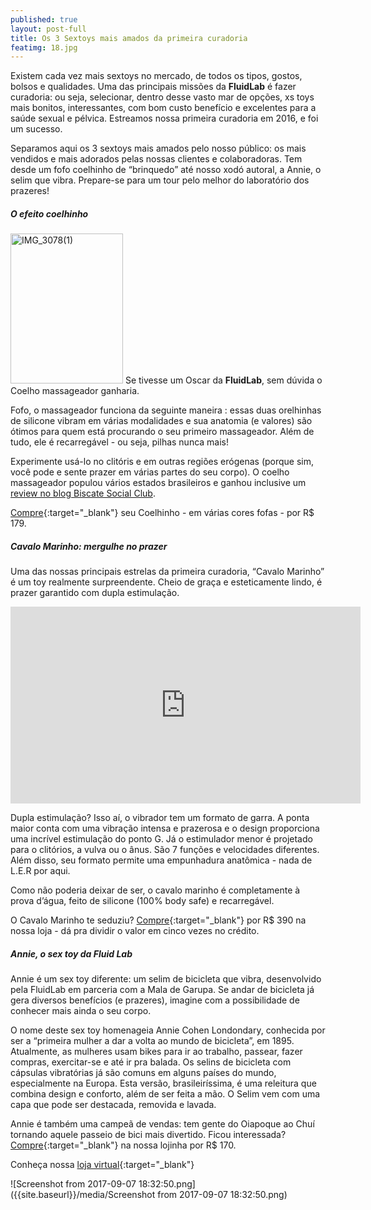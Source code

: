 ```yaml
---
published: true
layout: post-full
title: Os 3 Sextoys mais amados da primeira curadoria
featimg: 18.jpg
---
```

Existem cada vez mais sextoys no mercado, de todos os tipos, gostos, bolsos e qualidades. Uma das principais missões da **FluidLab** é fazer  curadoria: ou seja, selecionar, dentro desse vasto mar de opções, xs toys mais bonitos, interessantes, com bom custo benefício e excelentes para a saúde sexual e pélvica. Estreamos nossa primeira curadoria em 2016, e foi um sucesso. 

Separamos aqui os 3 sextoys mais amados pelo nosso público: os mais vendidos e mais adorados pelas nossas clientes e colaboradoras. Tem desde um fofo coelhinho de “brinquedo” até nosso xodó autoral, a Annie, o selim que vibra. Prepare-se para um tour pelo melhor do laboratório dos prazeres!

##### O efeito coelhinho

<a data-flickr-embed="true" data-context="true"  href="https://www.flickr.com/photos/158938103@N02/36902842196/in/dateposted-public/" title="IMG_3078(1)"><img src="https://farm5.staticflickr.com/4400/36902842196_9728a22453_m.jpg" width="180" height="240" alt="IMG_3078(1)"></a><script async src="//embedr.flickr.com/assets/client-code.js" charset="utf-8"></script> Se tivesse um Oscar da **FluidLab**, sem dúvida o Coelho massageador ganharia. 

Fofo, o massageador funciona da seguinte maneira : essas duas orelhinhas de silicone vibram em várias modalidades e sua anatomia (e valores) são ótimos para quem está procurando o seu primeiro massageador. Além de tudo, ele é recarregável - ou seja, pilhas nunca mais!

Experimente usá-lo no clitóris e em outras regiões erógenas (porque sim, você pode e sente prazer em várias partes do seu corpo). O coelho massageador populou vários estados brasileiros e ganhou inclusive um [review no blog Biscate Social Club](http://biscatesocialclub.com.br/2016/05/o-test-drive-do-coelhinho-do-prazer/).

[Compre](https://www.laboratoriodosprazeres.com.br/massageadores/estimulador-clitoriano-em-formato-de-coelho-blum/){:target="_blank"} seu Coelhinho - em várias cores fofas - por R$ 179.

##### Cavalo Marinho: mergulhe no prazer

Uma das nossas principais estrelas da primeira curadoria, “Cavalo Marinho” é um toy realmente surpreendente. Cheio de graça e esteticamente lindo, é prazer garantido com dupla estimulação. 

<iframe width="560" height="315" src="https://www.youtube.com/embed/N04fqFRiunI" frameborder="0" allowfullscreen></iframe>

Dupla estimulação? Isso aí, o vibrador tem um formato de garra. A ponta maior conta com uma vibração intensa e prazerosa e o design proporciona uma incrível estimulação do ponto G. Já o estimulador menor é projetado para o clitórios, a vulva ou o ânus. São 7 funções e velocidades diferentes. Além disso, seu formato permite uma empunhadura anatômica - nada de L.E.R por aqui.

Como não poderia deixar de ser, o cavalo marinho é completamente à prova d’água, feito de silicone (100% body safe) e recarregável. 

O Cavalo Marinho te seduziu? [Compre](https://www.laboratoriodosprazeres.com.br/vibradores/cavalo-marinho-blum/){:target="_blank"} por R$ 390 na nossa loja - dá pra dividir o valor em cinco vezes no crédito.

##### Annie, o sex toy da Fluid Lab

Annie é um sex toy diferente: um selim de bicicleta que vibra, desenvolvido pela FluidLab em parceria com a Mala de Garupa. Se andar de bicicleta já gera diversos benefícios (e prazeres), imagine com a possibilidade de conhecer mais ainda o seu corpo. 

O nome deste sex toy homenageia Annie Cohen Londondary, conhecida por ser a “primeira mulher a dar a volta ao mundo de bicicleta”, em 1895. Atualmente, as mulheres usam bikes para ir ao trabalho, passear, fazer compras, exercitar-se e até ir pra balada. Os selins de bicicleta com cápsulas vibratórias já são comuns em alguns países do mundo, especialmente na Europa. Esta versão, brasileiríssima, é uma releitura que combina design e conforto, além de ser feita a mão.  O Selim vem com uma capa que pode ser destacada, removida e lavada.

Annie é também uma campeã de vendas: tem gente do Oiapoque ao Chuí tornando aquele passeio de bici mais divertido. Ficou interessada? [Compre](https://www.laboratoriodosprazeres.com.br/massageadores/annie-selim-para-bicicletas-que-vibra/){:target="_blank"} na nossa lojinha por R$ 170.


Conheça nossa [loja virtual](http://laboratoriodosprazeres.com.br/){:target="_blank"}

![Screenshot from 2017-09-07 18:32:50.png]({{site.baseurl}}/media/Screenshot from 2017-09-07 18:32:50.png)

